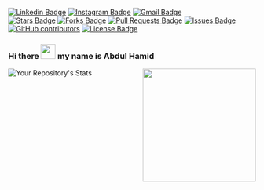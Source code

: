 [![Linkedin Badge](https://img.shields.io/badge/-abdulhamid07-blue?style=flat-square&logo=Linkedin&logoColor=white&link=https://www.linkedin.com/in/abdulhamid07/)](https://www.linkedin.com/in/abdulhamid07/)
[![Instagram Badge](https://img.shields.io/badge/-abdulham.id-purple?style=flat-square&logo=instagram&logoColor=white&link=https://instagram.com/abdulham.id/)](https://instagram.com/abdulham.id)
[![Gmail Badge](https://img.shields.io/badge/-abdulhamid.dev@gmail.com-c14438?style=flat-square&logo=Gmail&logoColor=white&link=mailto:abdulhamid.dev@gmail.com)](mailto:abdulhamid.dev@gmail.com)
</br>
<a href="https://github.com/abdulhamid07/awesome-github-profile-readme/stargazers"><img src="https://img.shields.io/github/stars/abdulhamid07/awesome-github-profile-readme" alt="Stars Badge"/></a>
<a href="https://github.com/abdulhamid07/awesome-github-profile-readme/network/members"><img src="https://img.shields.io/github/forks/abdulhamid07/awesome-github-profile-readme" alt="Forks Badge"/></a>
<a href="https://github.com/abdulhamid07/awesome-github-profile-readme/pulls"><img src="https://img.shields.io/github/issues-pr/abdulhamid07/awesome-github-profile-readme" alt="Pull Requests Badge"/></a>
<a href="https://github.com/abdulhamid07/awesome-github-profile-readme/issues"><img src="https://img.shields.io/github/issues/abdulhamid07/awesome-github-profile-readme" alt="Issues Badge"/></a>
<a href="https://github.com/abdulhamid07/awesome-github-profile-readme/graphs/contributors"><img alt="GitHub contributors" src="https://img.shields.io/github/contributors/abdulhamid07/awesome-github-profile-readme?color=2b9348"></a>
<a href="https://github.com/abdulhamid07/awesome-github-profile-readme/blob/master/LICENSE"><img src="https://img.shields.io/github/license/abdulhamid07/awesome-github-profile-readme?color=2b9348" alt="License Badge"/></a>

### Hi there <img src="https://raw.githubusercontent.com/aemmadi/aemmadi/master/wave.gif" width="30px"> my name is Abdul Hamid

<!--
**abdulhamid07/abdulhamid07** is a ✨ _special_ ✨ repository because its `README.md` (this file) appears on your GitHub profile.
-->
<img align='right' src="https://media.giphy.com/media/M9gbBd9nbDrOTu1Mqx/giphy.gif" width="230">


![Your Repository's Stats](https://github-readme-stats.vercel.app/api/top-langs/?username=abdulhamid07&theme=dracula&show_icons=true)

